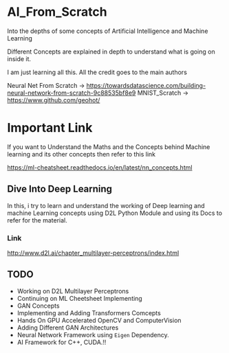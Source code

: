 # AI_From_Scratch
Into the depths of some concepts of Artificial Intelligence and Machine Learning

Different Concepts are explained in depth to understand what is going on inside it.

I am just learning all this.
All the credit goes to the main authors

Neural Net From Scratch -> https://towardsdatascience.com/building-neural-network-from-scratch-9c88535bf8e9
MNIST_Scratch -> https://www.github.com/geohot/

# Important Link
If you want to Understand the Maths and the Concepts behind Machine learning and its other concepts then refer to this link

https://ml-cheatsheet.readthedocs.io/en/latest/nn_concepts.html

## Dive Into Deep Learning

In this, i try to learn and understand the working of Deep learning and machine Learning concepts using D2L Python Module and using its Docs to refer for 
the material.

### Link 
http://www.d2l.ai/chapter_multilayer-perceptrons/index.html

## TODO
- Working on D2L Multilayer Perceptrons
- Continuing on ML Cheetsheet Implementing
- GAN Concepts
- Implementing and Adding Transformers Comcepts
- Hands On GPU Accelerated OpenCV and ComputerVision
- Adding Different GAN Architectures
- Neural Network Framework using `Eigen` Dependency.
- AI Framework for C++, CUDA.!!